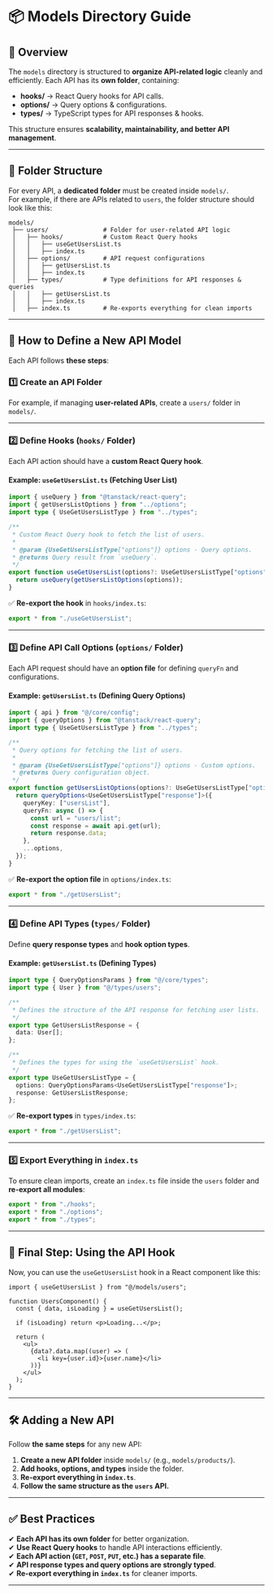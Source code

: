 # 📦 Models Directory Guide

## 📖 Overview

The `models` directory is structured to **organize API-related logic** cleanly and efficiently. Each API has its **own folder**, containing:

- **hooks/** → React Query hooks for API calls.
- **options/** → Query options & configurations.
- **types/** → TypeScript types for API responses & hooks.

This structure ensures **scalability, maintainability, and better API management**.

---

## 📂 **Folder Structure**

For every API, a **dedicated folder** must be created inside `models/`.  
For example, if there are APIs related to `users`, the folder structure should look like this:

```
models/
 ├── users/               # Folder for user-related API logic
 │   ├── hooks/           # Custom React Query hooks
 │   │   ├── useGetUsersList.ts
 │   │   ├── index.ts
 │   ├── options/         # API request configurations
 │   │   ├── getUsersList.ts
 │   │   ├── index.ts
 │   ├── types/           # Type definitions for API responses & queries
 │   │   ├── getUsersList.ts
 │   │   ├── index.ts
 │   ├── index.ts         # Re-exports everything for clean imports
```

---

## 🚀 **How to Define a New API Model**

Each API follows **these steps**:

### 1️⃣ **Create an API Folder**

For example, if managing **user-related APIs**, create a `users/` folder in `models/`.

---

### 2️⃣ **Define Hooks (`hooks/` Folder)**

Each API action should have a **custom React Query hook**.

#### Example: `useGetUsersList.ts` (Fetching User List)

```ts
import { useQuery } from "@tanstack/react-query";
import { getUsersListOptions } from "../options";
import type { UseGetUsersListType } from "../types";

/**
 * Custom React Query hook to fetch the list of users.
 *
 * @param {UseGetUsersListType["options"]} options - Query options.
 * @returns Query result from `useQuery`.
 */
export function useGetUsersList(options?: UseGetUsersListType["options"]) {
  return useQuery(getUsersListOptions(options));
}
```

✅ **Re-export the hook** in `hooks/index.ts`:

```ts
export * from "./useGetUsersList";
```

---

### 3️⃣ **Define API Call Options (`options/` Folder)**

Each API request should have an **option file** for defining `queryFn` and configurations.

#### Example: `getUsersList.ts` (Defining Query Options)

```ts
import { api } from "@/core/config";
import { queryOptions } from "@tanstack/react-query";
import type { UseGetUsersListType } from "../types";

/**
 * Query options for fetching the list of users.
 *
 * @param {UseGetUsersListType["options"]} options - Custom options.
 * @returns Query configuration object.
 */
export function getUsersListOptions(options?: UseGetUsersListType["options"]) {
  return queryOptions<UseGetUsersListType["response"]>({
    queryKey: ["usersList"],
    queryFn: async () => {
      const url = "users/list";
      const response = await api.get(url);
      return response.data;
    },
    ...options,
  });
}
```

✅ **Re-export the option file** in `options/index.ts`:

```ts
export * from "./getUsersList";
```

---

### 4️⃣ **Define API Types (`types/` Folder)**

Define **query response types** and **hook option types**.

#### Example: `getUsersList.ts` (Defining Types)

```ts
import type { QueryOptionsParams } from "@/core/types";
import type { User } from "@/types/users";

/**
 * Defines the structure of the API response for fetching user lists.
 */
export type GetUsersListResponse = {
  data: User[];
};

/**
 * Defines the types for using the `useGetUsersList` hook.
 */
export type UseGetUsersListType = {
  options: QueryOptionsParams<UseGetUsersListType["response"]>;
  response: GetUsersListResponse;
};
```

✅ **Re-export types** in `types/index.ts`:

```ts
export * from "./getUsersList";
```

---

### 5️⃣ **Export Everything in `index.ts`**

To ensure clean imports, create an `index.ts` file inside the `users` folder and **re-export all modules**:

```ts
export * from "./hooks";
export * from "./options";
export * from "./types";
```

---

## 🎯 **Final Step: Using the API Hook**

Now, you can use the `useGetUsersList` hook in a React component like this:

```tsx
import { useGetUsersList } from "@/models/users";

function UsersComponent() {
  const { data, isLoading } = useGetUsersList();

  if (isLoading) return <p>Loading...</p>;

  return (
    <ul>
      {data?.data.map((user) => (
        <li key={user.id}>{user.name}</li>
      ))}
    </ul>
  );
}
```

---

## 🛠 **Adding a New API**

Follow **the same steps** for any new API:

1. **Create a new API folder** inside `models/` (e.g., `models/products/`).
2. **Add hooks, options, and types** inside the folder.
3. **Re-export everything in `index.ts`**.
4. **Follow the same structure as the `users` API.**

---

## ✅ **Best Practices**

✔ **Each API has its own folder** for better organization.  
✔ **Use React Query hooks** to handle API interactions efficiently.  
✔ **Each API action (`GET`, `POST`, `PUT`, etc.) has a separate file**.  
✔ **API response types and query options are strongly typed**.  
✔ **Re-export everything in `index.ts`** for cleaner imports.

---

